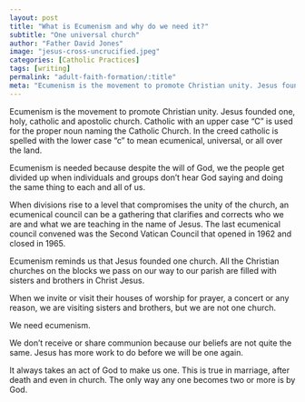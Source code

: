 ```yaml
---
layout: post
title: "What is Ecumenism and why do we need it?"
subtitle: "One universal church"
author: "Father David Jones"
image: "jesus-cross-uncrucified.jpeg"
categories: [Catholic Practices]
tags: [writing]
permalink: "adult-faith-formation/:title"
meta: "Ecumenism is the movement to promote Christian unity. Jesus founded one, holy, catholic and apostolic church. Catholic with an upper case “C” is used for the proper noun naming the Catholic Church. In the creed catholic is spelled with the lower case “c” to mean ecumenical, universal, or all over the land."
---
```

Ecumenism is the movement to promote Christian unity. Jesus founded one, holy, catholic and apostolic church. Catholic with an upper case “C” is used for the proper noun naming the Catholic Church. In the creed catholic is spelled with the lower case “c” to mean ecumenical, universal, or all over the land.
<!--more-->

Ecumenism is needed because despite the will of God, we the people get divided up when individuals and groups don’t hear God saying and doing the same thing to each and all of us.

When divisions rise to a level that compromises the unity of the church, an ecumenical council can be a gathering that clarifies and corrects who we are and what we are teaching in the name of Jesus. The last ecumenical council convened was the Second Vatican Council that opened in 1962 and closed in 1965.

Ecumenism reminds us that Jesus founded one church. All the Christian churches on the blocks we pass on our way to our parish are filled with sisters and brothers in Christ Jesus.

When we invite or visit their houses of worship for prayer, a concert or any reason, we are visiting sisters and brothers, but we are not one church. 

We need ecumenism.

We don’t receive or share communion because our beliefs are not quite the same. Jesus has more work to do before we will be one again.

It always takes an act of God to make us one. This is true in marriage, after death and even in church. The only way any one becomes two or more is by God.